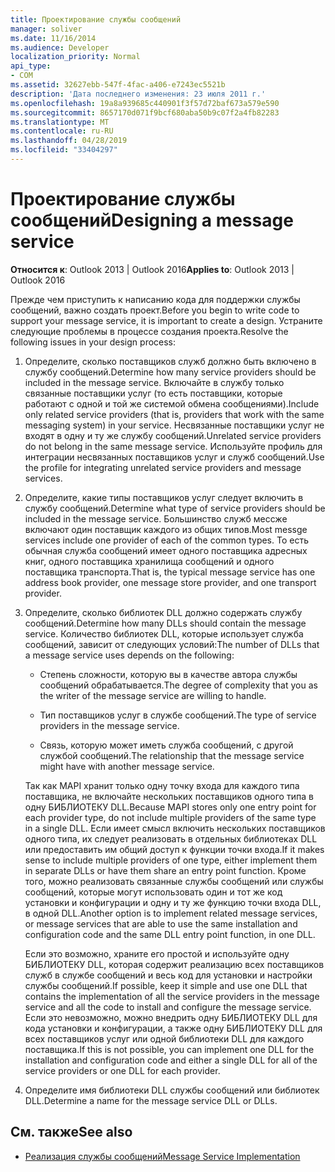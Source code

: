 ```yaml
---
title: Проектирование службы сообщений
manager: soliver
ms.date: 11/16/2014
ms.audience: Developer
localization_priority: Normal
api_type:
- COM
ms.assetid: 32627ebb-547f-4fac-a406-e7243ec5521b
description: 'Дата последнего изменения: 23 июля 2011 г.'
ms.openlocfilehash: 19a8a939685c440901f3f57d72baf673a579e590
ms.sourcegitcommit: 8657170d071f9bcf680aba50b9c07f2a4fb82283
ms.translationtype: MT
ms.contentlocale: ru-RU
ms.lasthandoff: 04/28/2019
ms.locfileid: "33404297"
---
```

# <a name="designing-a-message-service"></a><span data-ttu-id="dfcb8-103">Проектирование службы сообщений</span><span class="sxs-lookup"><span data-stu-id="dfcb8-103">Designing a message service</span></span>

<span data-ttu-id="dfcb8-104">**Относится к**: Outlook 2013 | Outlook 2016</span><span class="sxs-lookup"><span data-stu-id="dfcb8-104">**Applies to**: Outlook 2013 | Outlook 2016</span></span> 
  
<span data-ttu-id="dfcb8-105">Прежде чем приступить к написанию кода для поддержки службы сообщений, важно создать проект.</span><span class="sxs-lookup"><span data-stu-id="dfcb8-105">Before you begin to write code to support your message service, it is important to create a design.</span></span> <span data-ttu-id="dfcb8-106">Устраните следующие проблемы в процессе создания проекта.</span><span class="sxs-lookup"><span data-stu-id="dfcb8-106">Resolve the following issues in your design process:</span></span>
  
1. <span data-ttu-id="dfcb8-107">Определите, сколько поставщиков служб должно быть включено в службу сообщений.</span><span class="sxs-lookup"><span data-stu-id="dfcb8-107">Determine how many service providers should be included in the message service.</span></span> <span data-ttu-id="dfcb8-108">Включайте в службу только связанные поставщики услуг (то есть поставщики, которые работают с одной и той же системой обмена сообщениями).</span><span class="sxs-lookup"><span data-stu-id="dfcb8-108">Include only related service providers (that is, providers that work with the same messaging system) in your service.</span></span> <span data-ttu-id="dfcb8-109">Несвязанные поставщики услуг не входят в одну и ту же службу сообщений.</span><span class="sxs-lookup"><span data-stu-id="dfcb8-109">Unrelated service providers do not belong in the same message service.</span></span> <span data-ttu-id="dfcb8-110">Используйте профиль для интеграции несвязанных поставщиков услуг и служб сообщений.</span><span class="sxs-lookup"><span data-stu-id="dfcb8-110">Use the profile for integrating unrelated service providers and message services.</span></span>
    
2. <span data-ttu-id="dfcb8-111">Определите, какие типы поставщиков услуг следует включить в службу сообщений.</span><span class="sxs-lookup"><span data-stu-id="dfcb8-111">Determine what type of service providers should be included in the message service.</span></span> <span data-ttu-id="dfcb8-112">Большинство служб мессже включают один поставщик каждого из общих типов.</span><span class="sxs-lookup"><span data-stu-id="dfcb8-112">Most messge services include one provider of each of the common types.</span></span> <span data-ttu-id="dfcb8-113">То есть обычная служба сообщений имеет одного поставщика адресных книг, одного поставщика хранилища сообщений и одного поставщика транспорта.</span><span class="sxs-lookup"><span data-stu-id="dfcb8-113">That is, the typical message service has one address book provider, one message store provider, and one transport provider.</span></span>
    
3. <span data-ttu-id="dfcb8-114">Определите, сколько библиотек DLL должно содержать службу сообщений.</span><span class="sxs-lookup"><span data-stu-id="dfcb8-114">Determine how many DLLs should contain the message service.</span></span> <span data-ttu-id="dfcb8-115">Количество библиотек DLL, которые использует служба сообщений, зависит от следующих условий:</span><span class="sxs-lookup"><span data-stu-id="dfcb8-115">The number of DLLs that a message service uses depends on the following:</span></span>
    
   - <span data-ttu-id="dfcb8-116">Степень сложности, которую вы в качестве автора службы сообщений обрабатывается.</span><span class="sxs-lookup"><span data-stu-id="dfcb8-116">The degree of complexity that you as the writer of the message service are willing to handle.</span></span>
    
   - <span data-ttu-id="dfcb8-117">Тип поставщиков услуг в службе сообщений.</span><span class="sxs-lookup"><span data-stu-id="dfcb8-117">The type of service providers in the message service.</span></span>
    
   - <span data-ttu-id="dfcb8-118">Связь, которую может иметь служба сообщений, с другой службой сообщений.</span><span class="sxs-lookup"><span data-stu-id="dfcb8-118">The relationship that the message service might have with another message service.</span></span>
    
   <span data-ttu-id="dfcb8-119">Так как MAPI хранит только одну точку входа для каждого типа поставщика, не включайте нескольких поставщиков одного типа в одну БИБЛИОТЕКУ DLL.</span><span class="sxs-lookup"><span data-stu-id="dfcb8-119">Because MAPI stores only one entry point for each provider type, do not include multiple providers of the same type in a single DLL.</span></span> <span data-ttu-id="dfcb8-120">Если имеет смысл включить нескольких поставщиков одного типа, их следует реализовать в отдельных библиотеках DLL или предоставить им общий доступ к функции точки входа.</span><span class="sxs-lookup"><span data-stu-id="dfcb8-120">If it makes sense to include multiple providers of one type, either implement them in separate DLLs or have them share an entry point function.</span></span> <span data-ttu-id="dfcb8-121">Кроме того, можно реализовать связанные службы сообщений или службы сообщений, которые могут использовать один и тот же код установки и конфигурации и одну и ту же функцию точки входа DLL, в одной DLL.</span><span class="sxs-lookup"><span data-stu-id="dfcb8-121">Another option is to implement related message services, or message services that are able to use the same installation and configuration code and the same DLL entry point function, in one DLL.</span></span>
    
   <span data-ttu-id="dfcb8-122">Если это возможно, храните его простой и используйте одну БИБЛИОТЕКУ DLL, которая содержит реализацию всех поставщиков служб в службе сообщений и весь код для установки и настройки службы сообщений.</span><span class="sxs-lookup"><span data-stu-id="dfcb8-122">If possible, keep it simple and use one DLL that contains the implementation of all the service providers in the message service and all the code to install and configure the message service.</span></span> <span data-ttu-id="dfcb8-123">Если это невозможно, можно внедрить одну БИБЛИОТЕКУ DLL для кода установки и конфигурации, а также одну БИБЛИОТЕКУ DLL для всех поставщиков услуг или одной библиотеки DLL для каждого поставщика.</span><span class="sxs-lookup"><span data-stu-id="dfcb8-123">If this is not possible, you can implement one DLL for the installation and configuration code and either a single DLL for all of the service providers or one DLL for each provider.</span></span>
    
4. <span data-ttu-id="dfcb8-124">Определите имя библиотеки DLL службы сообщений или библиотек DLL.</span><span class="sxs-lookup"><span data-stu-id="dfcb8-124">Determine a name for the message service DLL or DLLs.</span></span> 
    
## <a name="see-also"></a><span data-ttu-id="dfcb8-125">См. также</span><span class="sxs-lookup"><span data-stu-id="dfcb8-125">See also</span></span>

- [<span data-ttu-id="dfcb8-126">Реализация службы сообщений</span><span class="sxs-lookup"><span data-stu-id="dfcb8-126">Message Service Implementation</span></span>](message-service-implementation.md)

